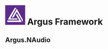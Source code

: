 # ![Argus Framework Logo](https://raw.githubusercontent.com/blakepell/ArgusFramework/master/assets/Argus-Logo-Purple-64.png) Argus Framework

## Argus.NAudio
